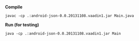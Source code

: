 **Compile**

`javac -cp .:android-json-0.0.20131108.vaadin1.jar Main.java`      

**Run (for testing)**

`java -cp .:android-json-0.0.20131108.vaadin1.jar Main`

